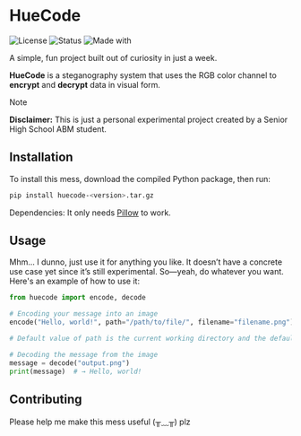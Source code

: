 # HueCode

![License](https://img.shields.io/badge/license-MIT-blue)
![Status](https://img.shields.io/badge/status-experimental-orange)
![Made with](https://img.shields.io/badge/made%20with-curiosity-ff69b4)

A simple, fun project built out of curiosity in just a week.

**HueCode** is a steganography system that uses the RGB color channel to **encrypt** and **decrypt** data in visual form.

> [!NOTE]
> **Disclaimer:** This is just a personal experimental project created by a Senior High School ABM student.

## Installation

To install this mess, download the compiled Python package, then run:

```bash
pip install huecode-<version>.tar.gz
```

Dependencies: It only needs [Pillow](https://python-pillow.github.io/) to work.

## Usage

Mhm... I dunno, just use it for anything you like. It doesn’t have a concrete use case yet since it’s still experimental.
So—yeah, do whatever you want. Here's an example of how to use it:

```python
from huecode import encode, decode

# Encoding your message into an image
encode("Hello, world!", path="/path/to/file/", filename="filename.png")

# Default value of path is the current working directory and the default filename is "output.png"

# Decoding the message from the image
message = decode("output.png")
print(message)  # → Hello, world!
```

## Contributing

Please help me make this mess useful
(╥﹏╥) plz
